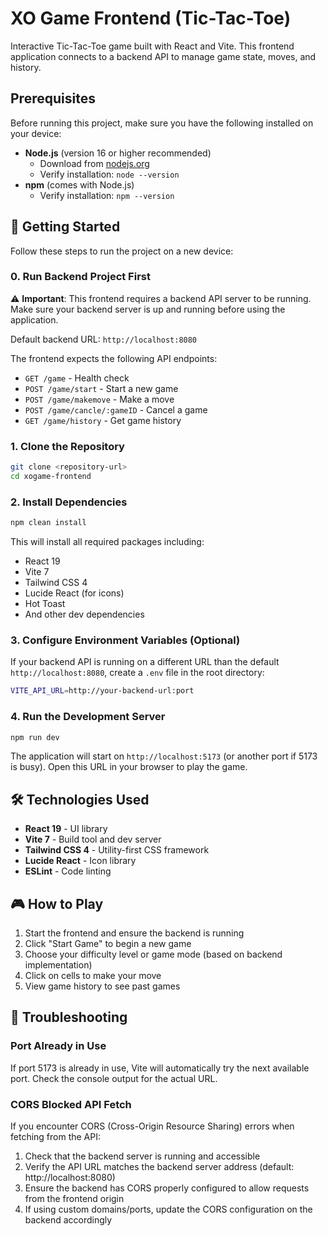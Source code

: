 # XO Game Frontend (Tic-Tac-Toe)

Interactive Tic-Tac-Toe game built with React and Vite. This frontend application connects to a backend API to manage game state, moves, and history.

## Prerequisites

Before running this project, make sure you have the following installed on your device:

-   **Node.js** (version 16 or higher recommended)
    -   Download from [nodejs.org](https://nodejs.org/)
    -   Verify installation: `node --version`
-   **npm** (comes with Node.js)
    -   Verify installation: `npm --version`

## 🚀 Getting Started

Follow these steps to run the project on a new device:

### 0. Run Backend Project First

⚠️ **Important**: This frontend requires a backend API server to be running. Make sure your backend server is up and running before using the application.

Default backend URL: `http://localhost:8080`

The frontend expects the following API endpoints:

-   `GET /game` - Health check
-   `POST /game/start` - Start a new game
-   `POST /game/makemove` - Make a move
-   `POST /game/cancle/:gameID` - Cancel a game
-   `GET /game/history` - Get game history

### 1. Clone the Repository

```bash
git clone <repository-url>
cd xogame-frontend
```

### 2. Install Dependencies

```bash
npm clean install
```

This will install all required packages including:

-   React 19
-   Vite 7
-   Tailwind CSS 4
-   Lucide React (for icons)
-   Hot Toast
-   And other dev dependencies

### 3. Configure Environment Variables (Optional)

If your backend API is running on a different URL than the default `http://localhost:8080`, create a `.env` file in the root directory:

```bash
VITE_API_URL=http://your-backend-url:port
```

### 4. Run the Development Server

```bash
npm run dev
```

The application will start on `http://localhost:5173` (or another port if 5173 is busy). Open this URL in your browser to play the game.

## 🛠️ Technologies Used

-   **React 19** - UI library
-   **Vite 7** - Build tool and dev server
-   **Tailwind CSS 4** - Utility-first CSS framework
-   **Lucide React** - Icon library
-   **ESLint** - Code linting

## 🎮 How to Play

1. Start the frontend and ensure the backend is running
2. Click "Start Game" to begin a new game
3. Choose your difficulty level or game mode (based on backend implementation)
4. Click on cells to make your move
5. View game history to see past games

## 🐛 Troubleshooting

### Port Already in Use

If port 5173 is already in use, Vite will automatically try the next available port. Check the console output for the actual URL.

### CORS Blocked API Fetch

If you encounter CORS (Cross-Origin Resource Sharing) errors when fetching from the API:

1. Check that the backend server is running and accessible
2. Verify the API URL matches the backend server address (default: http://localhost:8080)
3. Ensure the backend has CORS properly configured to allow requests from the frontend origin
4. If using custom domains/ports, update the CORS configuration on the backend accordingly
